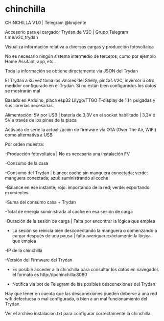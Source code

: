# chinchilla
CHINCHILLA V1.0 | Telegram @krujiente

Accesorio para el cargador Trydan de V2C | Grupo Telegram t.me/v2c_trydan

Visualiza información relativa a diversas cargas y producción fotovoltaica

No es necesario ningún sistema intermedio de terceros, como por ejemplo Home Assitant, app, etc..

Toda la información se obtiene directamente via JSON del Trydan 

El Trydan a su vez toma los valores del Shelly, pinzas V2C, inversor u otro medidor configurado en el Trydan. Si no están bien configurados los datos se mostrarán mal

Basado en Arduino, placa esp32 Lilygo/TTGO T-display de 1,14 pulgadas y sus librerías necesarias

Alimentación: 5V por USB | batería de 3,3V en el socket habilitado | 3,3V ó 5V a través de los pines de la placa

Activada de serie la actualización de firmware vía OTA (Over The Air, WIFI) como alternativa a USB


Por orden muestra:

-Producción fotovoltaica | No es necesaria una instalación FV

-Consumo de la casa

-Consumo del Trydan | blanco: coche sin manguera conectada; verde: manguera conectada; azul: suministrando al coche

-Balance en ese instante; rojo: importando de la red; verde: exportando excedentes

-Suma del consumo casa + Trydan

-Total de energía suministrada al coche en esa sesión de carga

-Duración de la sesión de carga | Falta por encontrar la lógica que emplea

* La sesión se reinicia bien desconectando la manguera o comenzando a cargar después de una pausa | falta averiguar exáctamente la lógica que emplea

-IP de la chinchilla

-Versión del Firmware del Trydan

* Es posible acceder a la chinchilla para consultar los datos en navegador. el formato es http://ipchinchilla:8080

* Notifica via bot de Telegram de las posibles desconexiones del Trydan.

Hay que tener en cuenta que las desconexiones pueden deberse a una red wifi defectuosa o mal configurada, o bien a un mal funcionamiento del Trydan.

Ver el archivo instalacion.txt para configurar correctamente la chinchilla.
